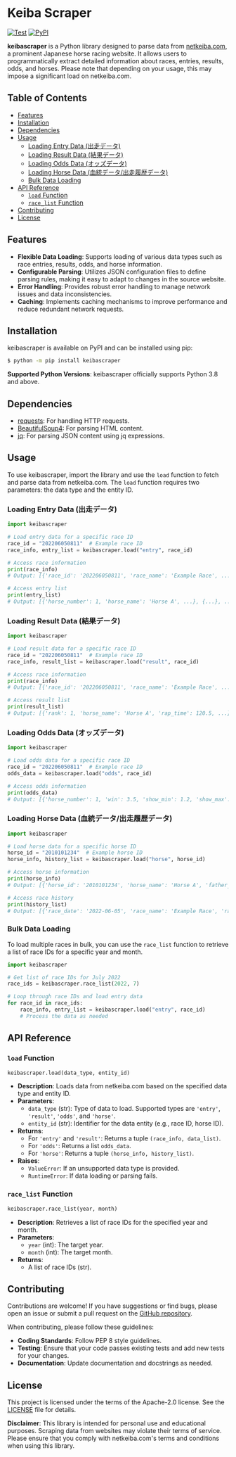 # Keiba Scraper

[![Test](https://github.com/new-village/keibascraper/actions/workflows/test.yaml/badge.svg?branch=main)](https://github.com/new-village/keibascraper/actions/workflows/unittest.yaml)
[![PyPI](https://badge.fury.io/py/keibascraper.svg)](https://badge.fury.io/py/keibascraper)

**keibascraper** is a Python library designed to parse data from [netkeiba.com](https://www.netkeiba.com/), a prominent Japanese horse racing website. It allows users to programmatically extract detailed information about races, entries, results, odds, and horses. Please note that depending on your usage, this may impose a significant load on netkeiba.com.


## Table of Contents

- [Features](#features)
- [Installation](#installation)
- [Dependencies](#dependencies)
- [Usage](#usage)
  - [Loading Entry Data (出走データ)](#loading-entry-data)
  - [Loading Result Data (結果データ)](#loading-result-data)
  - [Loading Odds Data (オッズデータ)](#loading-odds-data)
  - [Loading Horse Data (血統データ/出走履歴データ)](#loading-horse-data)
  - [Bulk Data Loading](#bulk-data-loading)
- [API Reference](#api-reference)
  - [`load` Function](#load-function)
  - [`race_list` Function](#race_list-function)
- [Contributing](#contributing)
- [License](#license)


## Features

- **Flexible Data Loading**: Supports loading of various data types such as race entries, results, odds, and horse information.
- **Configurable Parsing**: Utilizes JSON configuration files to define parsing rules, making it easy to adapt to changes in the source website.
- **Error Handling**: Provides robust error handling to manage network issues and data inconsistencies.
- **Caching**: Implements caching mechanisms to improve performance and reduce redundant network requests.

## Installation

keibascraper is available on PyPI and can be installed using pip:

```bash
$ python -m pip install keibascraper
```

**Supported Python Versions**: keibascraper officially supports Python 3.8 and above.

## Dependencies

- [requests](https://pypi.org/project/requests/): For handling HTTP requests.
- [BeautifulSoup4](https://pypi.org/project/beautifulsoup4/): For parsing HTML content.
- [jq](https://pypi.org/project/jq/): For parsing JSON content using jq expressions.

## Usage

To use keibascraper, import the library and use the `load` function to fetch and parse data from netkeiba.com. The `load` function requires two parameters: the data type and the entity ID.

### Loading Entry Data (出走データ)

```python
import keibascraper

# Load entry data for a specific race ID
race_id = "202206050811"  # Example race ID
race_info, entry_list = keibascraper.load("entry", race_id)

# Access race information
print(race_info)
# Output: [{'race_id': '202206050811', 'race_name': 'Example Race', ...}]

# Access entry list
print(entry_list)
# Output: [{'horse_number': 1, 'horse_name': 'Horse A', ...}, {...}, ...]
```

### Loading Result Data (結果データ)

```python
import keibascraper

# Load result data for a specific race ID
race_id = "202206050811"  # Example race ID
race_info, result_list = keibascraper.load("result", race_id)

# Access race information
print(race_info)
# Output: [{'race_id': '202206050811', 'race_name': 'Example Race', ...}]

# Access result list
print(result_list)
# Output: [{'rank': 1, 'horse_name': 'Horse A', 'rap_time': 120.5, ...}, {...}, ...]
```

### Loading Odds Data (オッズデータ)

```python
import keibascraper

# Load odds data for a specific race ID
race_id = "202206050811"  # Example race ID
odds_data = keibascraper.load("odds", race_id)

# Access odds information
print(odds_data)
# Output: [{'horse_number': 1, 'win': 3.5, 'show_min': 1.2, 'show_max': 1.5, ...}, {...}, ...]
```

### Loading Horse Data (血統データ/出走履歴データ)

```python
import keibascraper

# Load horse data for a specific horse ID
horse_id = "2010101234"  # Example horse ID
horse_info, history_list = keibascraper.load("horse", horse_id)

# Access horse information
print(horse_info)
# Output: [{'horse_id': '2010101234', 'horse_name': 'Horse A', 'father_name': 'Sire A', ...}]

# Access race history
print(history_list)
# Output: [{'race_date': '2022-06-05', 'race_name': 'Example Race', 'rank': 1, ...}, {...}, ...]
```

### Bulk Data Loading

To load multiple races in bulk, you can use the `race_list` function to retrieve a list of race IDs for a specific year and month.

```python
import keibascraper

# Get list of race IDs for July 2022
race_ids = keibascraper.race_list(2022, 7)

# Loop through race IDs and load entry data
for race_id in race_ids:
    race_info, entry_list = keibascraper.load("entry", race_id)
    # Process the data as needed
```


## API Reference

### `load` Function

```python
keibascraper.load(data_type, entity_id)
```

- **Description**: Loads data from netkeiba.com based on the specified data type and entity ID.
- **Parameters**:
  - `data_type` (str): Type of data to load. Supported types are `'entry'`, `'result'`, `'odds'`, and `'horse'`.
  - `entity_id` (str): Identifier for the data entity (e.g., race ID, horse ID).
- **Returns**:
  - For `'entry'` and `'result'`: Returns a tuple `(race_info, data_list)`.
  - For `'odds'`: Returns a list `odds_data`.
  - For `'horse'`: Returns a tuple `(horse_info, history_list)`.
- **Raises**:
  - `ValueError`: If an unsupported data type is provided.
  - `RuntimeError`: If data loading or parsing fails.

### `race_list` Function

```python
keibascraper.race_list(year, month)
```

- **Description**: Retrieves a list of race IDs for the specified year and month.
- **Parameters**:
  - `year` (int): The target year.
  - `month` (int): The target month.
- **Returns**:
  - A list of race IDs (str).


## Contributing

Contributions are welcome! If you have suggestions or find bugs, please open an issue or submit a pull request on the [GitHub repository](https://github.com/new-village/keibascraper).

When contributing, please follow these guidelines:

- **Coding Standards**: Follow PEP 8 style guidelines.
- **Testing**: Ensure that your code passes existing tests and add new tests for your changes.
- **Documentation**: Update documentation and docstrings as needed.


## License

This project is licensed under the terms of the Apache-2.0 license. See the [LICENSE](https://github.com/new-village/keibascraper/blob/main/LICENSE) file for details.


**Disclaimer**: This library is intended for personal use and educational purposes. Scraping data from websites may violate their terms of service. Please ensure that you comply with netkeiba.com's terms and conditions when using this library.
